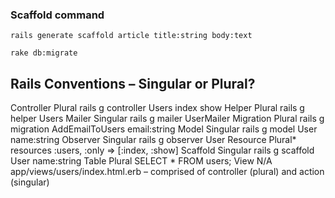 ### Scaffold command

	rails generate scaffold article title:string body:text

	rake db:migrate

## Rails Conventions – Singular or Plural?

Controller		Plural		rails g controller Users index show
Helper			Plural		rails g helper Users
Mailer			Singular	rails g mailer UserMailer
Migration		Plural		rails g migration AddEmailToUsers email:string
Model			Singular	rails g model User name:string
Observer		Singular	rails g observer User
Resource		Plural*		resources :users, :only => [:index, :show]
Scaffold		Singular	rails g scaffold User name:string
Table			Plural		SELECT * FROM users;
View			N/A	app/views/users/index.html.erb – comprised of controller (plural) and action (singular)	